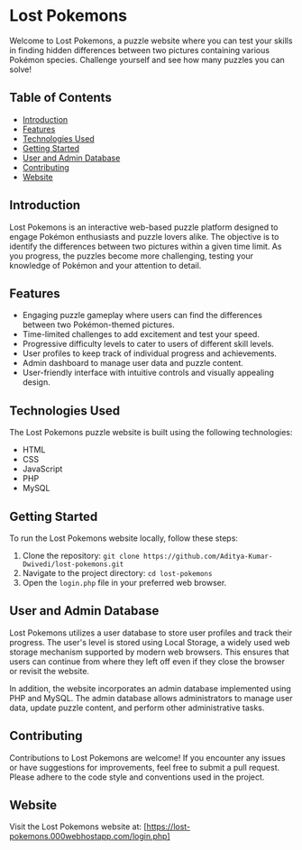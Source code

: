 # Lost Pokemons

Welcome to Lost Pokemons, a puzzle website where you can test your skills in finding hidden differences between two pictures containing various Pokémon species. Challenge yourself and see how many puzzles you can solve!

## Table of Contents

- [Introduction](#introduction)
- [Features](#features)
- [Technologies Used](#technologies-used)
- [Getting Started](#getting-started)
- [User and Admin Database](#user-and-admin-database)
- [Contributing](#contributing)
- [Website](#website)

## Introduction

Lost Pokemons is an interactive web-based puzzle platform designed to engage Pokémon enthusiasts and puzzle lovers alike. The objective is to identify the differences between two pictures within a given time limit. As you progress, the puzzles become more challenging, testing your knowledge of Pokémon and your attention to detail.

## Features

- Engaging puzzle gameplay where users can find the differences between two Pokémon-themed pictures.
- Time-limited challenges to add excitement and test your speed.
- Progressive difficulty levels to cater to users of different skill levels.
- User profiles to keep track of individual progress and achievements.
- Admin dashboard to manage user data and puzzle content.
- User-friendly interface with intuitive controls and visually appealing design.

## Technologies Used

The Lost Pokemons puzzle website is built using the following technologies:

- HTML
- CSS
- JavaScript
- PHP
- MySQL

## Getting Started

To run the Lost Pokemons website locally, follow these steps:

1. Clone the repository: `git clone https://github.com/Aditya-Kumar-Dwivedi/lost-pokemons.git`
2. Navigate to the project directory: `cd lost-pokemons`
3. Open the `login.php` file in your preferred web browser.

## User and Admin Database

Lost Pokemons utilizes a user database to store user profiles and track their progress. The user's level is stored using Local Storage, a widely used web storage mechanism supported by modern web browsers. This ensures that users can continue from where they left off even if they close the browser or revisit the website.

In addition, the website incorporates an admin database implemented using PHP and MySQL. The admin database allows administrators to manage user data, update puzzle content, and perform other administrative tasks.

## Contributing

Contributions to Lost Pokemons are welcome! If you encounter any issues or have suggestions for improvements, feel free to submit a pull request. Please adhere to the code style and conventions used in the project.

## Website

Visit the Lost Pokemons website at: 
[https://lost-pokemons.000webhostapp.com/login.php]
